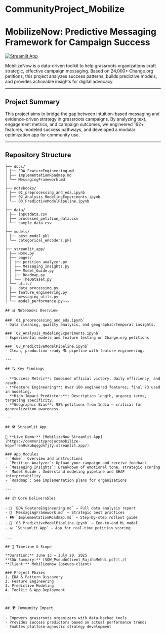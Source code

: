 # CommunityProject_Mobilize

#  MobilizeNow: Predictive Messaging Framework for Campaign Success

[![Streamlit App](https://img.shields.io/badge/Launch%20App-Streamlit-ff4b4b)](https://communityprojectmobilize-kqpvfren9u8u6qqgdnfjty.streamlit.app/)

MobilizeNow is a data-driven toolkit to help grassroots organizations craft strategic, effective campaign messaging. Based on 24,000+ Change.org petitions, this project analyzes success patterns, builds predictive models, and provides actionable insights for digital advocacy.

---

##  Project Summary

This project aims to bridge the gap between intuition-based messaging and evidence-driven strategy in grassroots campaigns. By analyzing text, engagement metrics, and campaign outcomes, we engineered 162+ features, modeled success pathways, and developed a modular optimization app for community use.

---

##  Repository Structure
~~~COMMUNITYPROJECT_MOBILIZE/
├── docs/
│ ├── EDA_FeatureEngineering.md
│ ├── ImplementationRoadmap.md
│ └── MessagingFramework.md
│
├── notebooks/
│ ├── 01_preprocessing_and_eda.ipynb
│ ├── 02_Analysis_ModelingExperiments.ipynb
│ └── 03_PredictiveModelPipeline.ipynb
│
├── data/
│ ├── inputdata.csv
│ ├── processed_petition_data.csv
│ └── sample_data.csv
│
├── models/
│ ├── best_model.pkl
│ └── categorical_encoders.pkl
│
├── streamlit_app/
│ ├── Home.py
│ ├── pages/
│ │ ├── petition_analyzer.py
│ │ ├── Messaging_Insights.py
│ │ ├── Model_Guide.py
│ │ ├── Roadmap.py
│ │ └── TheDataset.py
│ └── utils/
│ ├── data_processing.py
│ ├── feature_engineering.py
│ ├── messaging_utils.py
│ └── model_performance.py~~~

## 📊 Notebooks Overview

### `01_preprocessing_and_eda.ipynb`
- Data cleaning, quality analysis, and geographic/temporal insights.

### `02_Analysis_ModelingExperiments.ipynb`
- Experimental models and feature testing on Change.org petitions.

### `03_PredictiveModelPipeline.ipynb`
- Clean, production-ready ML pipeline with feature engineering.

---

## 🔍 Key Findings

- **Success Metric**: Combined official victory, daily efficiency, and reach.
- **Feature Engineering**: Over 160 engineered features; final 73 used in modeling.
- **High-Impact Predictors**: Description length, urgency terms, targeting specificity.
- **Geographic Bias**: 98% petitions from India — critical for generalization awareness.

---

## 🛠️ Streamlit App

🔗 **Live Demo:** [MobilizeNow Streamlit App](https://communityprojectmobilize-kqpvfren9u8u6qqgdnfjty.streamlit.app/)

### App Modules
- `Home`: Overview and instructions
- `Petition Analyzer`: Upload your campaign and receive feedback
- `Messaging Insights`: Breakdown of emotional tone, strategic scoring
- `Model Guide`: Understand modeling pipeline and SHAP interpretability
- `Roadmap`: See implementation plans for organizations

---

## 📦 Core Deliverables

- 📄 `EDA_FeatureEngineering.md` — Full data analysis report  
- 🧠 `MessagingFramework.md` — Strategic best practices  
- 🛤️ `ImplementationRoadmap.md` — Step-by-step rollout guide  
- 🧪 `03_PredictiveModelPipeline.ipynb` — End-to-end ML model  
- 📊 `Streamlit App` — App for real-time petition scoring

---

## 📅 Timeline & Scope

**Duration:** June 13 – July 20, 2025  
**SOW Summary:** [SOW_PseudoClient_RajihaMehdi.pdf](./)  
**Client:** MobilizeNow (pseudo-client)

### Project Phases
1. EDA & Pattern Discovery  
2. Feature Engineering  
3. Predictive Modeling  
4. Toolkit & App Deployment

---

## 🌍 Community Impact

- Empowers grassroots organizers with data-backed tools
- Provides success predictors based on actual performance trends
- Enables platform-agnostic strategy development

